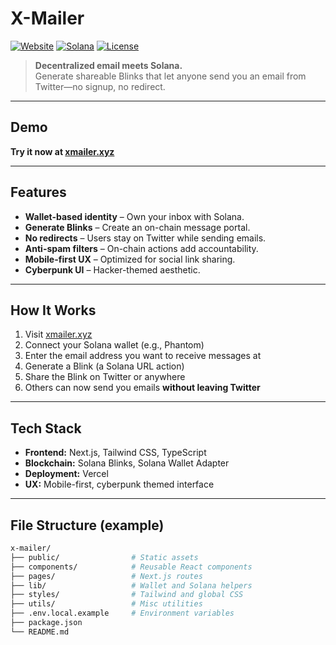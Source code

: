 # X-Mailer

[![Website](https://img.shields.io/badge/Website-xmailer.xyz-0a0a0a?style=flat&logo=solana)](https://xmailer.xyz)
[![Solana](https://img.shields.io/badge/Built%20On-Solana-3a0ca3?style=flat&logo=solana)](https://solana.com)
[![License](https://img.shields.io/github/license/yourusername/x-mailer?color=0a0a0a&style=flat)](LICENSE)

> **Decentralized email meets Solana.**  
> Generate shareable Blinks that let anyone send you an email from Twitter—no signup, no redirect.

---

## Demo

**Try it now at [xmailer.xyz](https://xmailer.xyz)**

---

## Features

- **Wallet-based identity** – Own your inbox with Solana.
- **Generate Blinks** – Create an on-chain message portal.
- **No redirects** – Users stay on Twitter while sending emails.
- **Anti-spam filters** – On-chain actions add accountability.
- **Mobile-first UX** – Optimized for social link sharing.
- **Cyberpunk UI** – Hacker-themed aesthetic.

---

## How It Works

1. Visit [xmailer.xyz](https://xmailer.xyz)
2. Connect your Solana wallet (e.g., Phantom)
3. Enter the email address you want to receive messages at
4. Generate a Blink (a Solana URL action)
5. Share the Blink on Twitter or anywhere
6. Others can now send you emails **without leaving Twitter**

---

## Tech Stack

- **Frontend:** Next.js, Tailwind CSS, TypeScript
- **Blockchain:** Solana Blinks, Solana Wallet Adapter
- **Deployment:** Vercel
- **UX:** Mobile-first, cyberpunk themed interface

---

## File Structure (example)

```bash
x-mailer/
├── public/                # Static assets
├── components/            # Reusable React components
├── pages/                 # Next.js routes
├── lib/                   # Wallet and Solana helpers
├── styles/                # Tailwind and global CSS
├── utils/                 # Misc utilities
├── .env.local.example     # Environment variables
├── package.json
└── README.md
